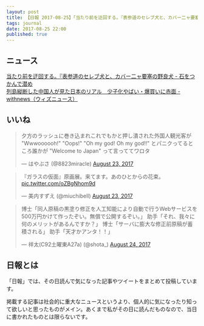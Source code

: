 ```yaml
---
layout: post
title: 【日報 2017-08-25】「当たり前を迂回する。『表参道のセレブ犬と、カバー二ャ要塞の野良犬」他
tags: journal
date: 2017-08-25 22:00
published: true
---
```



## ニュース

<div class="news"><a href="http://d.hatena.ne.jp/taira-bon/20170823" target="_blank">当たり前を迂回する。『表参道のセレブ犬と、カバー二ャ要塞の野良犬 - 石をつかんで潜め</a>
<div class="newscomme"></div>
</div>

<div class="news"><a href="https://withnews.jp/article/f0170816002qq000000000000000W02310401qq000015732A" target="_blank">列島縦断した中国人が見た日本のリアル　少子化やばい・爆買いに赤面 - withnews（ウィズニュース）</a>
<div class="newscomme"></div>
</div>


## いいね

 
<blockquote class="twitter-tweet"><p lang="ja" dir="ltr">夕方のラッシュに巻き込まれこれでもかと押し潰された外国人観光客が
 &quot;Wwwoooooh!&quot;
 &quot;Oops!&quot;
 &quot;Oh my god! Oh my god!!&quot;
とパニクってるところ誰かが
 &quot;Welcome to Japan&quot;
って言っててワロタ</p>&mdash; はやぶさ (@8823miracle) <a href="https://twitter.com/8823miracle/status/900300890057326592">August 23, 2017</a></blockquote>
<script async src="//platform.twitter.com/widgets.js" charset="utf-8"></script>


<blockquote class="twitter-tweet"><p lang="ja" dir="ltr">『ガラスの仮面』原画展。来てます。あのひとからの花束。 <a href="https://t.co/oZBgNhom9d">pic.twitter.com/oZBgNhom9d</a></p>&mdash; 美内すずえ (@miuchibell) <a href="https://twitter.com/miuchibell/status/900402523378393088">August 23, 2017</a></blockquote>
<script async src="//platform.twitter.com/widgets.js" charset="utf-8"></script>


<blockquote class="twitter-tweet"><p lang="ja" dir="ltr">博士「同人原稿の黒塗り修正を人工知能により自動で行うWebサービスを500万円かけて作ったぞい。無償で公開するぞい。」
助手「それ、我々に何のメリットがあるんですか？」
博士「サーバに膨大な修正前原稿が蓄積される」
助手「天才かアンタ！！」</p>&mdash; 祥太(C92土曜東A27a) (@shota_) <a href="https://twitter.com/shota_/status/900650416337108992">August 24, 2017</a></blockquote>
<script async src="//platform.twitter.com/widgets.js" charset="utf-8"></script>


## 日報とは

「日報」では、その日読んで気になった記事やツイートをまとめて投稿しています。

掲載する記事は社会的に重大なニュースというより、個人的に気になったり知って欲しいと思ったものがメイン。あくまで私がその日に読んだものなので、当日に書かれたものとは限らないです。
